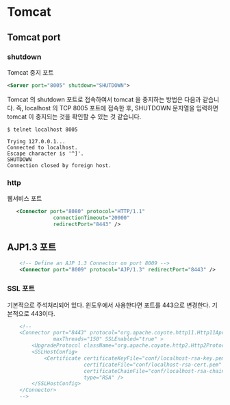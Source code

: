 # Tomcat


## Tomcat port 
### shutdown 
Tomcat 중지 포트
```xml
<Server port="8005" shutdown="SHUTDOWN">
```
Tomcat 의 shutdown 포트로 접속하여서 tomcat 을 중지하는 방법은 다음과 같습니다. 즉, localhost 의 TCP 8005 포트에 접속한 후, SHUTDOWN 문자열을 입력하면 tomcat 이 중지되는 것을 확인할 수 있는 것 같습니다.
```
$ telnet localhost 8005

Trying 127.0.0.1...
Connected to localhost.
Escape character is '^]'.
SHUTDOWN
Connection closed by foreign host.
```



### http
웹서비스 포트
```xml
   <Connector port="8080" protocol="HTTP/1.1"
               connectionTimeout="20000"
               redirectPort="8443" />
```               


## AJP1.3 포트
```xml
    <!-- Define an AJP 1.3 Connector on port 8009 -->
    <Connector port="8009" protocol="AJP/1.3" redirectPort="8443" />

```


### SSL 포트 
기본적으로 주석처리되어 있다. 윈도우에서 사용한다면 포트를 443으로 변경한다. 기본적으로 443이다. 
```xml
    <!--
    <Connector port="8443" protocol="org.apache.coyote.http11.Http11AprProtocol"
               maxThreads="150" SSLEnabled="true" >
        <UpgradeProtocol className="org.apache.coyote.http2.Http2Protocol" />
        <SSLHostConfig>
            <Certificate certificateKeyFile="conf/localhost-rsa-key.pem"
                         certificateFile="conf/localhost-rsa-cert.pem"
                         certificateChainFile="conf/localhost-rsa-chain.pem"
                         type="RSA" />
        </SSLHostConfig>
    </Connector>
    -->
```    